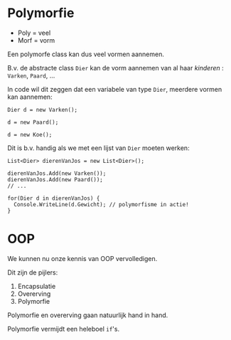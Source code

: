 # Polymorfie

- Poly = veel
- Morf = vorm

Een polymorfe class kan dus veel vormen aannemen.

B.v. de abstracte class `Dier` kan de vorm aannemen van al haar
*kinderen* : `Varken`, `Paard`, ...

In code wil dit zeggen dat een variabele van type `Dier`, 
meerdere vormen kan aannemen:

```
Dier d = new Varken();

d = new Paard();

d = new Koe();
```

Dit is b.v. handig als we met een lijst van `Dier` moeten werken:

```
List<Dier> dierenVanJos = new List<Dier>();

dierenVanJos.Add(new Varken());
dierenVanJos.Add(new Paard());
// ...

for(Dier d in dierenVanJos) {
  Console.WriteLine(d.Gewicht); // polymorfisme in actie!
}
```


# OOP

We kunnen nu onze kennis van OOP vervolledigen.

Dit zijn de pijlers:

1. Encapsulatie
2. Overerving
3. Polymorfie

Polymorfie en overerving gaan natuurlijk hand in hand.

Polymorfie vermijdt een heleboel `if`'s.
